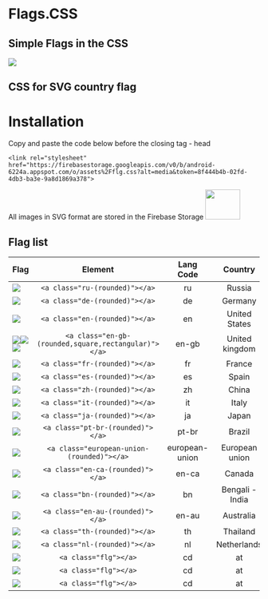 # Flags.CSS
<h2>Simple Flags in the CSS</h2>
<img src="https://firebasestorage.googleapis.com/v0/b/android-6224a.appspot.com/o/assets%2Fflg.png?alt=media&token=3efddcb8-073c-4f50-a124-d724264ad602">

<h2>CSS for SVG country flag</h2>
<h1>Installation</h1>
Copy and paste the code below
before the closing tag - head

    <link rel="stylesheet" href="https://firebasestorage.googleapis.com/v0/b/android-6224a.appspot.com/o/assets%2Fflg.css?alt=media&token=8f444b4b-02fd-4db3-ba3e-9a8d1869a378">
    
   <link rel="stylesheet" href="https://firebasestorage.googleapis.com/v0/b/android-6224a.appspot.com/o/assets%2Fflg.css?alt=media&token=8f444b4b-02fd-4db3-ba3e-9a8d1869a378">
   
All images in SVG format are stored in the Firebase Storage 
<img src="https://firebasestorage.googleapis.com/v0/b/android-6224a.appspot.com/o/assets%2Ffirebase_logo.png?alt=media&token=d11a07f3-8d1e-4c22-a032-88fbbfeef975" width="70" height="60">


## Flag list

| Flag                        | Element |  Lang Code | Country |
| --------------------------- |:-------:|:-------:|:-------:|
| ![](https://firebasestorage.googleapis.com/v0/b/android-6224a.appspot.com/o/assets%2F197408.svg?alt=media&token=16e3ce8c-e538-453b-a779-e790967fc2e6) | `<a class="ru-(rounded)"></a>` | ru | Russia |
| ![](https://firebasestorage.googleapis.com/v0/b/android-6224a.appspot.com/o/assets%2F197571.svg?alt=media&token=597581ad-0109-49be-93fd-033129aa40bb) | `<a class="de-(rounded)"></a>` | de | Germany|
| ![](https://firebasestorage.googleapis.com/v0/b/android-6224a.appspot.com/o/assets%2F197484.svg?alt=media&token=fe715af6-449e-48b2-9b75-0d4dcb448cb3) | `<a class="en-(rounded)"></a>` | en | United States|
| ![](https://firebasestorage.googleapis.com/v0/b/android-6224a.appspot.com/o/assets%2F197374.svg?alt=media&token=350e35e7-3021-4486-b0f9-40175fbab667)![](https://firebasestorage.googleapis.com/v0/b/android-6224a.appspot.com/o/assets%2Fsquare%2F551844.svg?alt=media&token=a3f135cb-d5f7-4520-98d2-fd8e74dbd24a)![](https://firebasestorage.googleapis.com/v0/b/android-6224a.appspot.com/o/assets%2Frectangular%2F555417.svg?alt=media&token=463790a9-e18b-42a4-9dba-9fe8a70e554b) | `<a class="en-gb-(rounded,square,rectangular)"></a>` | en-gb | United kingdom|
| ![](https://firebasestorage.googleapis.com/v0/b/android-6224a.appspot.com/o/assets%2F197560.svg?alt=media&token=06608f24-a9ac-42bc-909e-7608b00cd461) | `<a class="fr-(rounded)"></a>` | fr | France |
| ![](https://firebasestorage.googleapis.com/v0/b/android-6224a.appspot.com/o/assets%2F197593.svg?alt=media&token=cfedb2af-22b9-46ca-8aa8-eb5e0dab3d0c) | `<a class="es-(rounded)"></a>` | es | Spain |
| ![](https://firebasestorage.googleapis.com/v0/b/android-6224a.appspot.com/o/assets%2F197375.svg?alt=media&token=920a6501-fdab-46fb-92e7-6202ea692ebb) | `<a class="zh-(rounded)"></a>` | zh | China |
| ![](https://firebasestorage.googleapis.com/v0/b/android-6224a.appspot.com/o/assets%2F197626.svg?alt=media&token=97a2e8b2-7cec-47be-a9ed-9678b87c16c4) | `<a class="it-(rounded)"></a>` | it | Italy | 
| ![](https://firebasestorage.googleapis.com/v0/b/android-6224a.appspot.com/o/assets%2F197604.svg?alt=media&token=9a292df1-8ff8-42ed-b9c7-8cce32b11ab0) | `<a class="ja-(rounded)"></a>` | ja | Japan | 
| ![](https://firebasestorage.googleapis.com/v0/b/android-6224a.appspot.com/o/assets%2F197386.svg?alt=media&token=633d20e0-3464-4953-b084-ab4aa8a29de1) | `<a class="pt-br-(rounded)"></a>` | pt-br | Brazil | 
| ![](https://firebasestorage.googleapis.com/v0/b/android-6224a.appspot.com/o/assets%2F197615.svg?alt=media&token=c504af24-719d-4825-b322-76c44a7465af) | `<a class="european-union-(rounded)"></a>` | european-union |  European union | 
| ![](https://firebasestorage.googleapis.com/v0/b/android-6224a.appspot.com/o/assets%2F197430.svg?alt=media&token=542ebc91-d3e1-4050-b3eb-7391f84d804d) | `<a class="en-ca-(rounded)"></a>` | en-ca | Canada | 
| ![](https://firebasestorage.googleapis.com/v0/b/android-6224a.appspot.com/o/assets%2F197419.svg?alt=media&token=0071a717-9d72-46bc-8cf9-5707188bf21f) | `<a class="bn-(rounded)"></a>` | bn | Bengali - India | 
| ![](https://firebasestorage.googleapis.com/v0/b/android-6224a.appspot.com/o/assets%2F197507.svg?alt=media&token=2438714b-9e4e-47b9-a2e9-40f9f3f49921) | `<a class="en-au-(rounded)"></a>` | en-au | Australia | 
| ![](https://firebasestorage.googleapis.com/v0/b/android-6224a.appspot.com/o/assets%2F197452.svg?alt=media&token=5aa7c6f0-6c05-43ef-826e-ebeb35b8f715) | `<a class="th-(rounded)"></a>` | th | Thailand  | 
| ![](https://firebasestorage.googleapis.com/v0/b/android-6224a.appspot.com/o/assets%2F197441.svg?alt=media&token=8c655b71-aece-4728-a502-868e2a6d074e) | `<a class="nl-(rounded)"></a>` | nl | Netherlands | 
| ![](dist/flags/png/aut.png) | `<a class="flg"></a>` | cd | at | 
| ![](dist/flags/png/aut.png) | `<a class="flg"></a>` | cd | at | 
| ![](dist/flags/png/aut.png) | `<a class="flg"></a>` | cd | at | 


